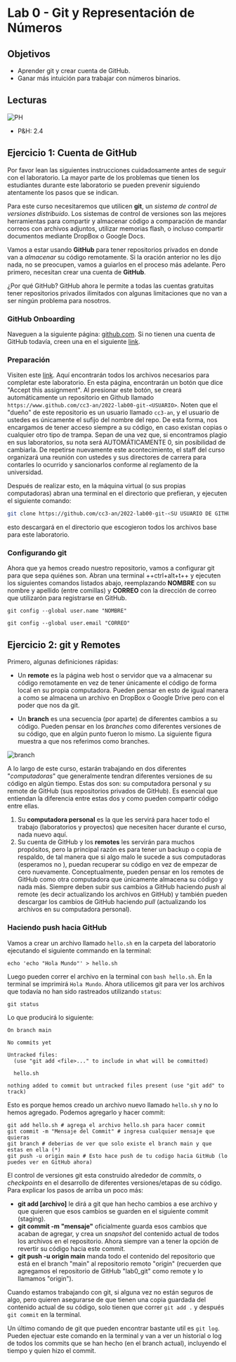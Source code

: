 # Lab 0 - Git y Representación de Números

## Objetivos

- Aprender git y crear cuenta de GitHub.
- Ganar más intuición para trabajar con números binarios.

## Lecturas

![PH](/assets/img/PH.jpg)

- P&amp;H: 2.4

## Ejercicio 1: Cuenta de GitHub

Por favor lean las siguientes instrucciones cuidadosamente antes de seguir con el laboratorio. La mayor parte de los problemas que tienen los estudiantes durante este laboratorio se pueden prevenir siguiendo atentamente los pasos que se indican.

Para este curso necesitaremos que utilicen **git**, un _sistema de control de versiones distribuido_. Los sistemas de control de versiones son las mejores herramientas para compartir y almacenar código a comparación de mandar correos con archivos adjuntos, utilizar memorias flash, o incluso compartir documentos mediante DropBox o Google Docs.

Vamos a estar usando **GitHub** para tener repositorios privados en donde van a _almacenar_ su código remotamente. Si la oración anterior no les dijo nada, no se preocupen, vamos a guiarlos en el proceso más adelante. Pero primero, necesitan crear una cuenta de **GitHub**.

¿Por qué GitHub? GitHub ahora le permite a todas las cuentas gratuitas tener repositorios privados ilimitados con algunas limitaciones que no van a ser ningún problema para nosotros.

### GitHub Onboarding

Naveguen a la siguiente página: [github.com](https://github.com/). Si no tienen una cuenta de GitHub todavía, creen una en el siguiente [link](https://github.com/join/).

### Preparación

Visiten este [link](https://classroom.github.com/a/1Ix7PBBh). Aquí encontrarán todos los archivos necesarios para completar este laboratorio. En esta página, encontrarán un botón que dice "Accept this assignment". Al presionar este botón, se creará automáticamente un repositorio en Github llamado `https://www.github.com/cc3-an/2022-lab00-git-<USUARIO>`. Noten que el "dueño" de este repositorio es un usuario llamado `cc3-an`, y el usuario de ustedes es únicamente el sufijo del nombre del repo. De esta forma, nos encargamos de tener acceso siempre a su código, en caso existan copias o cualquier otro tipo de trampa. Sepan de una vez que, si encontramos plagio en sus laboratorios, su nota será AUTOMÁTICAMENTE 0, sin posibilidad de cambiarla. De repetirse nuevamente este acontecimiento, el staff del curso organizará una reunión con ustedes y sus directores de carrera para contarles lo ocurrido y sancionarlos conforme al reglamento de la universidad.

Después de realizar esto, en la máquina virtual (o sus propias computadoras) abran una terminal en el directorio que prefieran, y ejecuten el siguiente comando:

```sh
git clone https://github.com/cc3-an/2022-lab00-git-<SU USUARIO DE GITHUB>
```

esto descargará en el directorio que escogieron todos los archivos base para este laboratorio.

### Configurando git

Ahora que ya hemos creado nuestro repositorio, vamos a configurar git para que sepa quiénes son. Abran una terminal
++ctrl+alt+t++ y ejecuten los siguientes comandos listados abajo, reemplazando **NOMBRE** con su nombre y apellido (entre comillas) y **CORREO** con la dirección de correo que utilizarón para registrarse en GitHub.

```shell
git config --global user.name "NOMBRE"
```

```shell
git config --global user.email "CORREO"
```

## Ejercicio 2: git y Remotes

Primero, algunas definiciones rápidas:

- Un **remote** es la página web host o servidor que va a almacenar su código remotamente en vez de tener únicamente el código de forma local en su propia computadora. Pueden pensar en esto de igual manera a como se almacena un archivo en DropBox o Google Drive pero con el poder que nos da git.

- Un **branch** es una secuencia (por aparte) de diferentes cambios a su código. Pueden pensar en los _branches_ como diferentes versiones de su código, que en algún punto fueron lo mismo. La siguiente figura muestra a que nos referimos como branches.

![branch](/assets/img/labs/lab00/branch.svg)

A lo largo de este curso, estarán trabajando en dos diferentes "_computadoras_" que generalmente tendran diferentes versiones de su código en algún tiempo. Estas dos son: su computadora personal y su remote de GitHub (sus repositorios privados de GitHub). Es esencial que entiendan la diferencia entre estas dos y como pueden compartir código entre ellas.

1. Su **computadora personal** es la que les servirá para hacer todo el trabajo (laboratorios y proyectos) que necesiten hacer durante el curso, nada nuevo aquí.
2. Su cuenta de GitHub y los **remotes** les servirán para muchos propósitos, pero la principal razón es para tener un backup o copia de respaldo, de tal manera que si algo malo le sucede a sus computadoras (esperamos no <i class="em em-wink"></i>), puedan recuperar su código en vez de empezar de cero nuevamente. Conceptualmente, pueden pensar en los remotes de GitHub como otra computadora que únicamente almacena su código y nada más. Siempre deben subir sus cambios a GitHub haciendo _push_ al remote (es decir actualizando los archivos en GitHub) y también pueden descargar los cambios de GitHub haciendo _pull_ (actualizando los archivos en su computadora personal).

### Haciendo push hacia GitHub

Vamos a crear un archivo llamado `hello.sh` en la carpeta del laboratorio ejecutando el siguiente commando en la terminal:

```shell
echo 'echo "Hola Mundo"' > hello.sh
```

Luego pueden correr el archivo en la terminal con `bash hello.sh`. En la terminal se imprimirá `Hola Mundo`. Ahora utilicemos git para ver los archivos que todavía no han sido rastreados utilizando `status`:

```shell
git status
```

Lo que producirá lo siguiente:

```shell
On branch main

No commits yet

Untracked files:
  (use "git add <file>..." to include in what will be committed)

  hello.sh

nothing added to commit but untracked files present (use "git add" to track)
```

Esto es porque hemos creado un archivo nuevo llamado `hello.sh` y no lo hemos agregado. Podemos agregarlo y hacer commit:

```shell
git add hello.sh # agrega el archivo hello.sh para hacer commit
git commit -m "Mensaje del Commit" # ingresa cualquier mensaje que quieras
git branch # deberias de ver que solo existe el branch main y que estas en ella (*)
git push -u origin main # Esto hace push de tu codigo hacia GitHub (lo puedes ver en GitHub ahora)
```

El control de versiones git esta construido alrededor de _commits_, o _checkpoints_ en el desarrollo de diferentes versiones/etapas de su código. Para explicar los pasos de arriba un poco más:

- **git add [archivo]** le dirá a git que han hecho cambios a ese archivo y que quieren que esos cambios se guarden en el siguiente commit (staging).
- **git commit -m "mensaje"** oficialmente guarda esos cambios que acaban de agregar, y crea un _snapshot_ del contenido actual de todos los archivos en el repositorio. Ahora siempre van a tener la opción de revertir su código hacia este commit.
- **git push -u origin main** manda todo el contenido del repositorio que está en el branch "main" al repositorio remoto "origin" (recuerden que agregamos el repositorio de GitHub "lab0_git" como remote y lo llamamos "origin").

Cuando estamos trabajando con git, si alguna vez no están seguros de algo, pero quieren asegurarse de que tienen una copia guardada del contenido actual de su código, solo tienen que correr `git add .` y después `git commit` en la terminal.

Un último comando de git que pueden encontrar bastante util es `git log`. Pueden ejectuar este comando en la terminal y van a ver un historial o log de todos los commits que se han hecho (en el branch actual), incluyendo el tiempo y quien hizo el commit.
